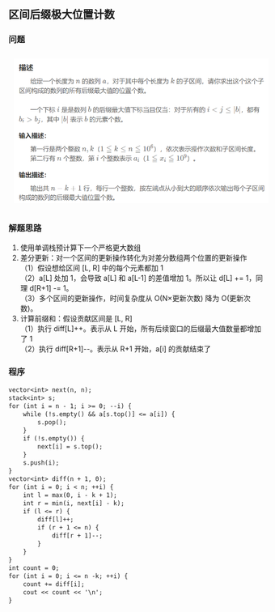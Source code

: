 ## 区间后缀极大位置计数
### 问题
<img src="../../../pic/C-Lang/Algorithm/Data Structure/mono_stack_exp1.png" style="width:600px;padding:10px;"/>

### 解题思路
1. 使用单调栈预计算下一个严格更大数组
2. 差分更新：对一个区间的更新操作转化为对差分数组两个位置的更新操作\
（1）假设想给区间 [L, R] 中的每个元素都加 1\
（2）a[L] 处加 1，会导致 a[L] 和 a[L-1] 的差值增加 1。所以让 d[L] += 1，同理 d[R+1] -= 1。\
（3）多个区间的更新操作，时间复杂度从 O(N×更新次数) 降为 O(更新次数)。
3. 计算前缀和：假设贡献区间是 [L, R]\
（1）执行 diff[L]++。表示从 L 开始，所有后续窗口的后缀最大值数量都增加了 1\
（2）执行 diff[R+1]--。表示从 R+1 开始，a[i] 的贡献结束了
### 程序
```
vector<int> next(n, n);
stack<int> s;
for (int i = n - 1; i >= 0; --i) {
    while (!s.empty() && a[s.top()] <= a[i]) {
        s.pop();
    }
    if (!s.empty()) {
        next[i] = s.top();
    }
    s.push(i);
}
vector<int> diff(n + 1, 0);
for (int i = 0; i < n; ++i) {
    int l = max(0, i - k + 1);
    int r = min(i, next[i] - k);
    if (l <= r) {
        diff[l]++;
        if (r + 1 <= n) {
            diff[r + 1]--;
        }
    }
}
int count = 0;
for (int i = 0; i <= n -k; ++i) {
    count += diff[i];
    cout << count << '\n';
}
```